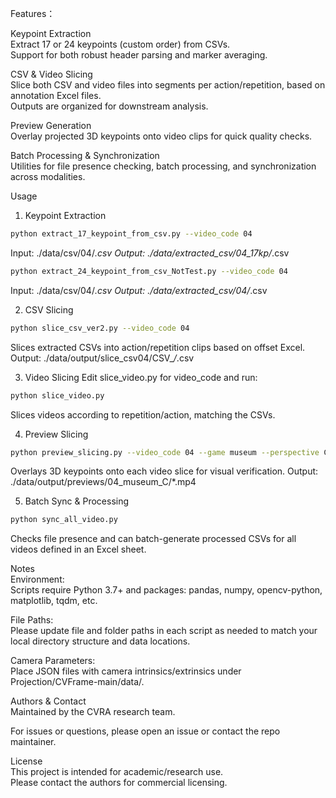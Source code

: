 Features：

Keypoint Extraction\
Extract 17 or 24 keypoints (custom order) from CSVs.\
Support for both robust header parsing and marker averaging.

CSV & Video Slicing\
Slice both CSV and video files into segments per action/repetition, based on annotation Excel files.\
Outputs are organized for downstream analysis.

Preview Generation\
Overlay projected 3D keypoints onto video clips for quick quality checks.

Batch Processing & Synchronization\
Utilities for file presence checking, batch processing, and synchronization across modalities.

Usage

1. Keypoint Extraction
```bash
python extract_17_keypoint_from_csv.py --video_code 04
```
Input: ./data/csv/04/*.csv
Output: ./data/extracted_csv/04_17kp/*.csv
```bash
python extract_24_keypoint_from_csv_NotTest.py --video_code 04
```
Input: ./data/csv/04/*.csv
Output: ./data/extracted_csv/04/*.csv

2. CSV Slicing
```bash
python slice_csv_ver2.py --video_code 04
```
Slices extracted CSVs into action/repetition clips based on offset Excel.
Output: ./data/output/slice_csv04/CSV_*/*.csv

3. Video Slicing
Edit slice_video.py for video_code and run:
```bash
python slice_video.py
```
Slices videos according to repetition/action, matching the CSVs.

4. Preview Slicing
```bash
python preview_slicing.py --video_code 04 --game museum --perspective C
```
Overlays 3D keypoints onto each video slice for visual verification.
Output: ./data/output/previews/04_museum_C/*.mp4

5. Batch Sync & Processing
```bash
python sync_all_video.py
```
Checks file presence and can batch-generate processed CSVs for all videos defined in an Excel sheet.

Notes\
Environment:\
Scripts require Python 3.7+ and packages: pandas, numpy, opencv-python, matplotlib, tqdm, etc.

File Paths:\
Please update file and folder paths in each script as needed to match your local directory structure and data locations.

Camera Parameters:\
Place JSON files with camera intrinsics/extrinsics under Projection/CVFrame-main/data/.

Authors & Contact\
Maintained by the CVRA research team.

For issues or questions, please open an issue or contact the repo maintainer.

License\
This project is intended for academic/research use.\
Please contact the authors for commercial licensing.
